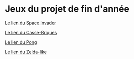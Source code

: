 # Jeux du projet de fin d'année

[Le lien du Space Invader](https://www.khanacademy.org/computer-programming/space_invader/6070564212391936)

[Le lien du Casse-Briques](https://www.khanacademy.org/computer-programming/casse-brique1/6497110586769408)

[Le lien du Pong](https://www.khanacademy.org/computer-programming/pong1/6736787747061760)

[Le lien du Zelda-like](https://www.khanacademy.org/computer-programming/zeldapokemon-like/5953439003000832)

